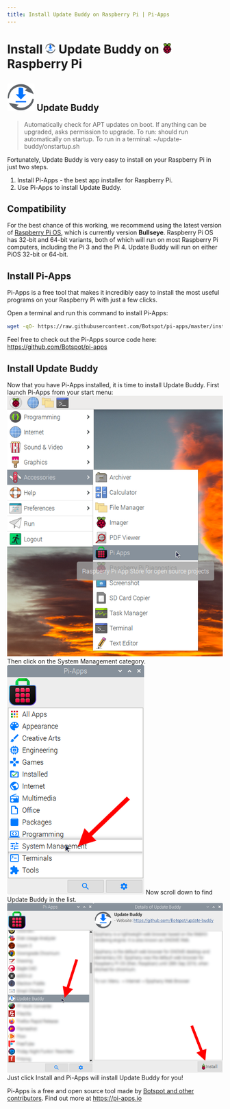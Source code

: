 ```yaml
---
title: Install Update Buddy on Raspberry Pi | Pi-Apps
---
```

<div class="simple-install-content content">

# Install <img src="/img/app-icons/Update Buddy/icon-64.png" height=24> Update Buddy on <img src=/img/other-icons/raspberrypi-icon.svg height=24> Raspberry Pi

## <img src="/img/app-icons/Update Buddy/icon-64.png"> Update Buddy
> Automatically check for APT updates on boot.
> If anything can be upgraded, asks permission to upgrade.
> To run: should run automatically on startup.
> To run in a terminal: ~/update-buddy/onstartup.sh

Fortunately, Update Buddy is very easy to install on your Raspberry Pi in just two steps.
1. Install Pi-Apps - the best app installer for Raspberry Pi.
2. Use Pi-Apps to install Update Buddy.
</div>
<div class="simple-install-content content">

## Compatibility
For the best chance of this working, we recommend using the latest version of [Raspberry Pi OS](https://www.raspberrypi.com/software/), which is currently version **Bullseye**.
Raspberry Pi OS has 32-bit and 64-bit variants, both of which will run on most Raspberry Pi computers, including the Pi 3 and the Pi 4.
Update Buddy will run on either PiOS 32-bit or 64-bit.
</div>
<div class="simple-install-content content">

## Install Pi-Apps

Pi-Apps is a free tool that makes it incredibly easy to install the most useful programs on your Raspberry Pi with just a few clicks.

Open a terminal and run this command to install Pi-Apps:
```bash
wget -qO- https://raw.githubusercontent.com/Botspot/pi-apps/master/install | bash
```
Feel free to check out the Pi-Apps source code here: https://github.com/Botspot/pi-apps
</div>
<div class="simple-install-content content">

## Install Update Buddy

Now that you have Pi-Apps installed, it is time to install Update Buddy.
First launch Pi-Apps from your start menu:
<img src="/img/start-menu.png">
Then click on the System Management category.
<img src="/img/category-selections/System Management.png">
Now scroll down to find Update Buddy in the list.
<img src="/img/app-icons/Update Buddy/app-selection.png">
Just click Install and Pi-Apps will install Update Buddy for you!
</div>
<div class="simple-install-content content">

Pi-Apps is a free and open source tool made by [Botspot and other contributors](/about/#contributors). Find out more at https://pi-apps.io
</div>
